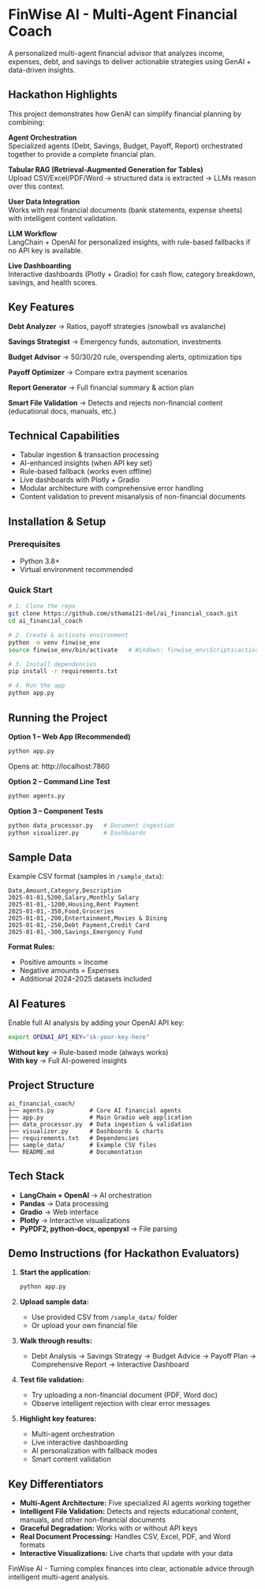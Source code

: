 # FinWise AI - Multi-Agent Financial Coach

A personalized multi-agent financial advisor that analyzes income, expenses, debt, and savings to deliver actionable strategies using GenAI + data-driven insights.

## Hackathon Highlights

This project demonstrates how GenAI can simplify financial planning by combining:

**Agent Orchestration**  
Specialized agents (Debt, Savings, Budget, Payoff, Report) orchestrated together to provide a complete financial plan.

**Tabular RAG (Retrieval-Augmented Generation for Tables)**  
Upload CSV/Excel/PDF/Word → structured data is extracted → LLMs reason over this context.

**User Data Integration**  
Works with real financial documents (bank statements, expense sheets) with intelligent content validation.

**LLM Workflow**  
LangChain + OpenAI for personalized insights, with rule-based fallbacks if no API key is available.

**Live Dashboarding**  
Interactive dashboards (Plotly + Gradio) for cash flow, category breakdown, savings, and health scores.

## Key Features

**Debt Analyzer** → Ratios, payoff strategies (snowball vs avalanche)

**Savings Strategist** → Emergency funds, automation, investments

**Budget Advisor** → 50/30/20 rule, overspending alerts, optimization tips

**Payoff Optimizer** → Compare extra payment scenarios

**Report Generator** → Full financial summary & action plan

**Smart File Validation** → Detects and rejects non-financial content (educational docs, manuals, etc.)

## Technical Capabilities

- Tabular ingestion & transaction processing
- AI-enhanced insights (when API key set)
- Rule-based fallback (works even offline)
- Live dashboards with Plotly + Gradio
- Modular architecture with comprehensive error handling
- Content validation to prevent misanalysis of non-financial documents

## Installation & Setup

### Prerequisites
- Python 3.8+
- Virtual environment recommended

### Quick Start

```bash
# 1. Clone the repo
git clone https://github.com/sthama121-del/ai_financial_coach.git
cd ai_financial_coach

# 2. Create & activate environment
python -m venv finwise_env
source finwise_env/bin/activate   # Windows: finwise_env\Scripts\activate

# 3. Install dependencies
pip install -r requirements.txt

# 4. Run the app
python app.py
```

## Running the Project

**Option 1 – Web App (Recommended)**
```bash
python app.py
```
Opens at: http://localhost:7860

**Option 2 – Command Line Test**
```bash
python agents.py
```

**Option 3 – Component Tests**
```bash
python data_processor.py   # Document ingestion
python visualizer.py       # Dashboards
```

## Sample Data

Example CSV format (samples in `/sample_data`):

```csv
Date,Amount,Category,Description
2025-01-01,5200,Salary,Monthly Salary
2025-01-01,-1200,Housing,Rent Payment
2025-01-01,-350,Food,Groceries
2025-01-01,-200,Entertainment,Movies & Dining
2025-01-01,-250,Debt Payment,Credit Card
2025-01-01,-300,Savings,Emergency Fund
```

**Format Rules:**
- Positive amounts = Income
- Negative amounts = Expenses
- Additional 2024–2025 datasets included

## AI Features

Enable full AI analysis by adding your OpenAI API key:

```bash
export OPENAI_API_KEY="sk-your-key-here"
```

**Without key** → Rule-based mode (always works)  
**With key** → Full AI-powered insights

## Project Structure

```
ai_financial_coach/
├── agents.py          # Core AI financial agents
├── app.py             # Main Gradio web application
├── data_processor.py  # Data ingestion & validation
├── visualizer.py      # Dashboards & charts
├── requirements.txt   # Dependencies
├── sample_data/       # Example CSV files
└── README.md          # Documentation
```

## Tech Stack

- **LangChain + OpenAI** → AI orchestration
- **Pandas** → Data processing
- **Gradio** → Web interface
- **Plotly** → Interactive visualizations
- **PyPDF2, python-docx, openpyxl** → File parsing

## Demo Instructions (for Hackathon Evaluators)

1. **Start the application:**
   ```bash
   python app.py
   ```

2. **Upload sample data:**
   - Use provided CSV from `/sample_data/` folder
   - Or upload your own financial file

3. **Walk through results:**
   - Debt Analysis → Savings Strategy → Budget Advice → Payoff Plan → Comprehensive Report → Interactive Dashboard

4. **Test file validation:**
   - Try uploading a non-financial document (PDF, Word doc)
   - Observe intelligent rejection with clear error messages

5. **Highlight key features:**
   - Multi-agent orchestration
   - Live interactive dashboarding
   - AI personalization with fallback modes
   - Smart content validation

## Key Differentiators

- **Multi-Agent Architecture:** Five specialized AI agents working together
- **Intelligent File Validation:** Detects and rejects educational content, manuals, and other non-financial documents
- **Graceful Degradation:** Works with or without API keys
- **Real Document Processing:** Handles CSV, Excel, PDF, and Word formats
- **Interactive Visualizations:** Live charts that update with your data

FinWise AI - Turning complex finances into clear, actionable advice through intelligent multi-agent analysis.